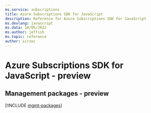 ```yaml
---
ms.service: subscriptions
title: Azure Subscriptions SDK for JavaScript
description: Reference for Azure Subscriptions SDK for JavaScript
ms.devlang: javascript
ms.data: 10/05/2022
ms.author: jeffish
ms.topic: reference
author: xirzec
---
```

# Azure Subscriptions SDK for JavaScript - preview

## Management packages - preview
[!INCLUDE [mgmt-packages](subscriptions-mgmt-index.md)]

